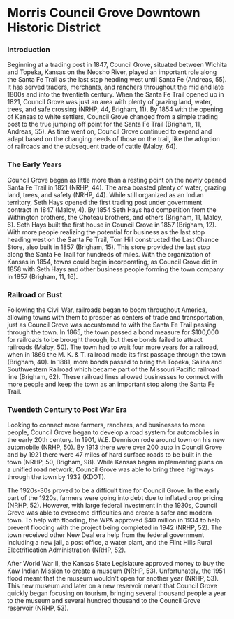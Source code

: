 # Morris Council Grove Downtown Historic District

### Introduction
Beginning at a trading post in 1847, Council Grove, situated between Wichita and Topeka, Kansas on the Neosho River, played an important role along the Santa Fe Trail as the last stop heading west until Santa Fe (Andreas, 55). It has served traders, merchants, and ranchers throughout the mid and late 1800s and into the twentieth century. When the Santa Fe Trail opened up in 1821, Council Grove was just an area with plenty of grazing land, water, trees, and safe crossing (NRHP, 44, Brigham, 11). By 1854 with the opening of Kansas to white settlers, Council Grove changed from a simple trading post to the true jumping off point for the Santa Fe Trail (Brigham, 11, Andreas, 55). As time went on, Council Grove continued to expand and adapt based on the changing needs of those on the trail, like the adoption of railroads and the subsequent trade of cattle (Maloy, 64).

### The Early Years
Council Grove began as little more than a resting point on the newly opened Santa Fe Trail in 1821 (NRHP, 44). The area boasted plenty of water, grazing land, trees, and safety (NRHP, 44). While still organized as an Indian territory, Seth Hays opened the first trading post under government contract in 1847 (Maloy, 4). By 1854 Seth Hays had competition from the Withington brothers, the Choteau brothers, and others (Brigham, 11, Maloy, 6). Seth Hays built the first house in Council Grove in 1857 (Brigham, 12). With more people realizing the potential for business as the last stop heading west on the Santa Fe Trail, Tom Hill constructed the Last Chance Store, also built in 1857 (Brigham, 15). This store provided the last stop along the Santa Fe Trail for hundreds of miles. With the organization of Kansas in 1854, towns could begin incorporating, as Council Grove did in 1858 with Seth Hays and other business people forming the town company in 1857 (Brigham, 11, 16).

### Railroad or Bust
Following the Civil War, railroads began to boom throughout America, allowing towns with them to prosper as centers of trade and transportation, just as Council Grove was accustomed to with the Santa Fe Trail passing through the town. In 1865, the town passed a bond measure for $100,000 for railroads to be brought through, but these bonds failed to attract railroads (Maloy, 50). The town had to wait four more years for a railroad, when in 1869 the M. K. & T. railroad made its first passage through the town (Brigham, 40). In 1881, more bonds passed to bring the Topeka, Salina and Southwestern Railroad which became part of the Missouri Pacific railroad line (Brigham, 62). These railroad lines allowed businesses to connect with more people and keep the town as an important stop along the Santa Fe Trail.

### Twentieth Century to Post War Era
Looking to connect more farmers, ranchers, and businesses to more people, Council Grove began to develop a road system for automobiles in the early 20th century. In 1901, W.E. Dennison rode around town on his new automobile (NRHP, 50). By 1913 there were over 200 auto in Council Grove and by 1921 there were 47 miles of hard surface roads to be built in the town (NRHP, 50, Brigham, 98). While Kansas began implementing plans on a unified road network, Council Grove was able to bring three highways through the town by 1932 (KDOT).

The 1920s-30s proved to be a difficult time for Council Grove. In the early part of the 1920s, farmers were going into debt due to inflated crop pricing (NRHP, 52). However, with large federal investment in the 1930s, Council Grove was able to overcome difficulties and create a safer and modern town. To help with flooding, the WPA approved $40 million in 1934 to help prevent flooding with the project being completed in 1942 (NRHP, 52). The town received other New Deal era help from the federal government including a new jail, a post office, a water plant, and the Flint Hills Rural Electrification Administration (NRHP, 52).

After World War II, the Kansas State Legislature approved money to buy the Kaw Indian Mission to create a museum (NRHP, 53). Unfortunately, the 1951 flood meant that the museum wouldn't open for another year (NRHP, 53). This new museum and later on a new reservoir meant that Council Grove quickly began focusing on tourism, bringing several thousand people a year to the museum and several hundred thousand to the Council Grove reservoir (NRHP, 53).  

